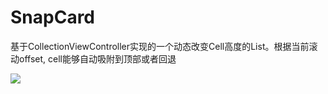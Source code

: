 # SnapCard
基于CollectionViewController实现的一个动态改变Cell高度的List。根据当前滚动offset, cell能够自动吸附到顶部或者回退

![](http://ww3.sinaimg.cn/large/652d8724jw1f397t4cjppg20f00qoqv5.gif) 
